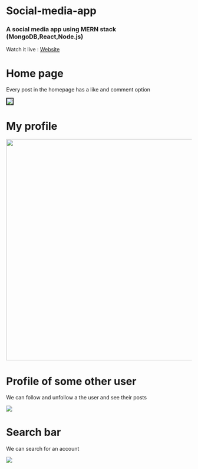 # Social-media-app
<h3>A social media app using <strong>MERN stack (MongoDB,React,Node.js)</strong></h3>

Watch it live : [Website](https://insta-clone99.herokuapp.com/)

<h1><strong>Home page</strong></h1>

Every post in the homepage has a like and comment option

<img src="https://res.cloudinary.com/shatadrucld/image/upload/v1600853052/home_post_zt4iop.png" border="2px solid black"></img>

<h1><strong>My profile</strong></h1>

<img src="https://res.cloudinary.com/shatadrucld/image/upload/v1600853053/profile_mvkhtb.png" width="600px"></img>

<h1><strong>Profile of some other user </strong></h1>

We can follow and unfollow a the user and see their posts

<img src="https://res.cloudinary.com/shatadrucld/image/upload/v1600853052/user_profile_pdy0va.png"></img>

<h1><strong>Search bar</strong></h1>

We can search for an account 

<img src="https://res.cloudinary.com/shatadrucld/image/upload/v1600853052/Search_bar_cbnxwn.png"/>


